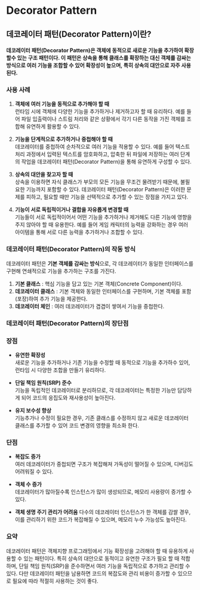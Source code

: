 # Decorator Pattern

## 데코레이터 패턴(Decorator Pattern)이란?
#### 데코레이터 패턴(Decorator Pattern)은 객체에 동적으로 새로운 기능을 추가하여 확장할수 있는 구조 패턴이다. 이 패턴은 상속을 통해 클래스를 확장하는 대신 객체를 감싸는 방식으로 여러 기능을 조합할 수 있어 확장성이 높으며, 특히 상속의 대안으로 자주 사용된다.


### 사용 사례
1. **객체에 여러 기능을 동적으로 추가해야 할 때**  
 런타임 시에 객체에 다양한 기능을 추가하거나 제거하고자 할 때 유리하다. 예를 들어 파일 입출력이나 스트림 처리와 같은 상황에서 각기 다른 동작을 가진 객체를 조합해 유연하게 활용할 수 있다.


2. **기능을 단계적으로 추가하거나 중첩해야 할 때**  
 데코레이터를 중첩하여 순차적으로 여러 기능을 적용할 수 있다. 예를 들어 텍스트 처리 과정에서 입력된 텍스트를 암호화하고, 압축한 뒤 파일에 저장하는 여러 단계의 작업을 데코레이터 패턴(Decorator Pattern)을 통해 유연하게 구성할 수 있다.


3. **상속의 대안을 찾고자 할 때**  
 상속을 이용하면 자식 클래스가 부모의 모든 기능을 무조건 물려받기 때문에, 불필요한 기능까지 포함할 수 있다. 데코레이터 패턴(Decorator Pattern)은 이러한 문제를 피하고, 필요할 때만 기능을 선택적으로 추가할 수 있는 장점을 가지고 있다.


4. **기능이 서로 독립적이거나 결합을 자유롭게 변경할 때**  
 기능들이 서로 독립적이어서 어떤 기능을 추가하거나 제거해도 다른 기능에 영향을 주지 않아야 할 때 유용한다. 예를 들어 게임 캐릭터의 능력을 강화하는 경우 여러 아이템을 통해 서로 다른 능력을 추가하거나 조합할 수 있다.

### 데코레이터 패턴(Decorator Pattern)의 작동 방식
데코레이터 패턴은 **기본 객체를 감싸는 방식**으로, 각 데코레이터가 동일한 인터페이스를 구현해 연쇄적으로 기능을 추가하는 구조를 가진다.

1. **기본 클래스** : 핵심 기능을 담고 있는 기본 객체(Concrete Component)이다.
2. **데코레이터 클래스** : 기본 객체와 동일한 인터페이스를 구현하며, 기본 객체를 포함(포장)하여 추가 기능을 제공한다.
3. **데코레이터 체인** : 여러 데코레이터가 겹겹이 쌓여서 기능을 중첩한다.

### 데코레이터 패턴(Decorator Pattern)의 장단점

### 장점
- **유연한 확장성**   
 새로운 기능을 추가하거나 기존 기능을 수정할 때 동적으로 기능을 추가하수 있어, 런타임 시 다양한 조합을 만들기 유리하다.


- **단일 책임 원칙(SRP) 준수**  
 기능을 독립적인 데코레이터로 분리하므로, 각 데코레이터는 특정한 기능만 담당하게 되어 코드의 응집도와 재사용성이 높아진다.


- **유지 보수성 향상**  
 기능추가나 수정이 필요한 경우, 기존 클래스를 수정하지 않고 새로운 데코레이터 클래스를 추가할 수 있어 코드 변경의 영향을 최소화 한다.

### 단점
- **복잡도 증가**  
 여러 데코레이터가 중첩되면 구조가 복잡해져 가독성이 떨어질 수 있으며, 디버깅도 어려워질 수 있다.


- **객체 수 증가**  
 데코레이터가 많아질수록 인스턴스가 많이 생성되므로, 메모리 사용량이 증가할 수 있다.


- **객체 생명 주기 관리가 어려움**
 다수의 데코레이터 인스턴스가 한 객체를 감쌀 경우, 이를 관리하기 위한 코드가 복잡해질 수 있으며, 메모리 누수 가능성도 높아진다. 

### 요약
데코레이터 패턴은 객체지향 프로그래밍에서 기능 확장성을 고려해야 할 때 유용하게 사용할 수 있는 패턴이다. 특히 상속의 대안으로 동적이고 유연한 구조가 필요 할 때 적합하며, 단일 책임 원칙(SRP)을 준수하면서 여러 기능을 독립적으로 추가하고 관리할 수 있다. 다만 데코레이터 패턴을 남용하면 코드의 복잡도와 관리 비용이 증가할 수 있으므로 필요에 따라 적절히 사용하는 것이 좋다.

  